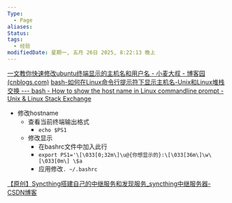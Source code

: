 ```yaml
---
Type:
  - Page
aliases: 
Status: 
tags:
  - 经验
modifiedDate: 星期一, 五月 26日 2025, 8:22:13 晚上
---
```


[一文教你快速修改ubuntu终端显示的主机名和用户名 - 小麦大叔 - 博客园 (cnblogs.com)](https://www.cnblogs.com/unclemac/p/12783332.html)
[bash-如何在Linux命令行提示符下显示主机名-Unix和Linux堆栈交换 --- bash - How to show the host name in Linux commandline prompt - Unix & Linux Stack Exchange](https://unix.stackexchange.com/questions/218174/how-to-show-the-host-name-in-linux-commandline-prompt)

- 修改hostname
	- 查看当前终端输出格式
		- `echo $PS1`
	-  修改显示
		- 在bashrc文件中加入此行  
		- ```export PS1='\[\033[0;32m\]\u@{你想显示的}:\[\033[36m\]\w\[\033[0m\] \$a```
		- 应用修改`. ~/.bashrc`

[【原创】Syncthing搭建自己的中继服务和发现服务_syncthing中继服务器-CSDN博客](https://blog.csdn.net/qq_35150992/article/details/128792276)
